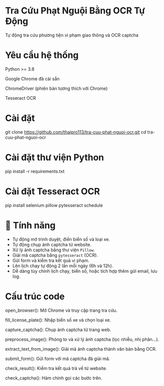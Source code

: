 # Tra Cứu Phạt Nguội Bằng OCR Tự Động
Tự động tra cứu phương tiện vi phạm giao thông và OCR captcha
# Yêu cầu hệ thống
Python >= 3.8

Google Chrome đã cài sẵn

ChromeDriver (phiên bản tương thích với Chrome)

Tesseract OCR
# Cài đặt
git clone https://github.com/thaipro113/tra-cuu-phat-nguoi-ocr.git
cd tra-cuu-phat-nguoi-ocr
# Cài đặt thư viện Python
pip install -r requirements.txt
# Cài đặt Tesseract OCR
pip install selenium pillow pytesseract schedule
# 🚀 Tính năng

- Tự động mở trình duyệt, điền biển số và loại xe.
- Tự động chụp ảnh captcha từ website.
- Xử lý ảnh captcha bằng thư viện `Pillow`.
- Giải mã captcha bằng `pytesseract` (OCR).
- Gửi form và kiểm tra kết quả vi phạm.
- Lên lịch chạy tự động 2 lần mỗi ngày (6h và 12h).
- Dễ dàng tùy chỉnh lịch chạy, biển số, hoặc tích hợp thêm gửi email, lưu log.
# Cấu trúc code
open_browser(): Mở Chrome và truy cập trang tra cứu.

fill_license_plate(): Nhập biển số xe và chọn loại xe.

capture_captcha(): Chụp ảnh captcha từ trang web.

preprocess_image(): Phóng to và xử lý ảnh captcha (lọc nhiễu, nhị phân...).

extract_text_from_image(): Giải mã ảnh captcha thành văn bản bằng OCR.

submit_form(): Gửi form với mã captcha đã giải mã.

check_result(): Kiểm tra kết quả trả về từ website.

check_captcha(): Hàm chính gọi các bước trên.

